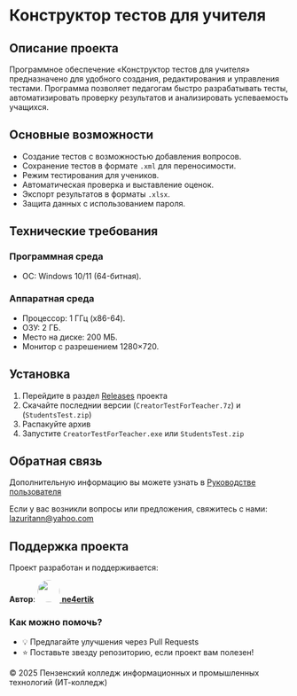# Конструктор тестов для учителя

## Описание проекта
Программное обеспечение «Конструктор тестов для учителя» предназначено для удобного создания, редактирования и управления тестами. Программа позволяет педагогам быстро разрабатывать тесты, автоматизировать проверку результатов и анализировать успеваемость учащихся.

## Основные возможности
- Создание тестов с возможностью добавления вопросов.
- Сохранение тестов в формате `.xml` для переносимости.
- Режим тестирования для учеников.
- Автоматическая проверка и выставление оценок.
- Экспорт результатов в форматы  `.xlsx`.
- Защита данных с использованием пароля.

## Технические требования
### Программная среда
- ОС: Windows 10/11 (64-битная).
### Аппаратная среда
- Процессор: 1 ГГц (x86-64).
- ОЗУ: 2 ГБ.
- Место на диске: 200 МБ.
- Монитор с разрешением 1280×720.

##  Установка

1. Перейдите в раздел [Releases](https://github.com/ne4ertik/CreatorTestForTeacher/releases) проекта
2. Скачайте последнии версии (`CreatorTestForTeacher.7z`) и (`StudentsTest.zip`)
3. Распакуйте архив
4. Запустите `CreatorTestForTeacher.exe` или `StudentsTest.zip`


## Обратная связь
Дополнительную информацию вы можете узнать в  [Руководстве пользователя](https://github.com/ne4ertik/CreatorTestForTeacher/wiki/8.-Руководство-оператора)

Если у вас возникли вопросы или предложения, свяжитесь с нами: lazuritann@yahoo.com


##  Поддержка проекта

Проект разработан и поддерживается:  

**Автор**: [<img src="https://github.com/ne4ertik.png" width="40" style="border-radius: 50%;"> **ne4ertik**](https://github.com/ne4ertik)  
 

### Как можно помочь?
- 💡 Предлагайте улучшения через Pull Requests  
- ⭐ Поставьте звезду репозиторию, если проект вам полезен!  




© 2025 Пензенский колледж информационных и промышленных технологий (ИТ-колледж)

